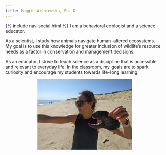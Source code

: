 ```yaml
---
title: Maggie Wiśniewska, Ph. D
---
```

{% include nav-social.html %}
I am a behavioral ecologist and a science educator.

As a scientist, I study how animals navigate human-altered ecosystems.   
My goal is to use this knowledge for greater inclusion of wildlife’s resource needs as a factor in conservation and management decisions. 

As an educator, I strive to teach science as a discipline that is accessible and relevant to everyday life. In the classroom, my goals are to spark curiosity and encourage my students towards life-long learning.

<p align="center">
  <img src="/assets/lobster.png" alt="drawing" width="300"/>

